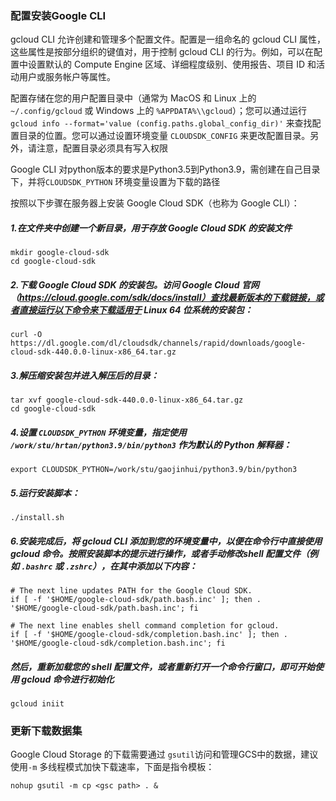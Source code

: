 

### 配置安装Google CLI

gcloud CLI 允许创建和管理多个配置文件。配置是一组命名的 gcloud CLI 属性，这些属性是按部分组织的键值对，用于控制 gcloud CLI 的行为。例如，可以在配置中设置默认的 Compute Engine 区域、详细程度级别、使用报告、项目 ID 和活动用户或服务帐户等属性。

配置存储在您的用户配置目录中（通常为 MacOS 和 Linux 上的 `~/.config/gcloud` 或 Windows 上的 `%APPDATA%\\gcloud`）；您可以通过运行 `gcloud info --format='value (config.paths.global_config_dir)'` 来查找配置目录的位置。您可以通过设置环境变量 `CLOUDSDK_CONFIG` 来更改配置目录。另外，请注意，配置目录必须具有写入权限

Google CLI 对python版本的要求是Python3.5到Python3.9，需创建在自己目录下，并将`CLOUDSDK_PYTHON` 环境变量设置为下载的路径


按照以下步骤在服务器上安装 Google Cloud SDK（也称为 Google CLI）：

##### 1.在文件夹中创建一个新目录，用于存放 Google Cloud SDK 的安装文件

```shell
mkdir google-cloud-sdk
cd google-cloud-sdk
```

##### 2.下载 Google Cloud SDK 的安装包。访问 Google Cloud 官网（https://cloud.google.com/sdk/docs/install）查找最新版本的下载链接，或者直接运行以下命令来下载适用于 Linux 64 位系统的安装包：

```shell
curl -O https://dl.google.com/dl/cloudsdk/channels/rapid/downloads/google-cloud-sdk-440.0.0-linux-x86_64.tar.gz
```

#####  3.解压缩安装包并进入解压后的目录：

```shell
tar xvf google-cloud-sdk-440.0.0-linux-x86_64.tar.gz
cd google-cloud-sdk
```

#####  4.设置 `CLOUDSDK_PYTHON` 环境变量，指定使用 `/work/stu/hrtan/python3.9/bin/python3` 作为默认的 Python 解释器：

```shell
export CLOUDSDK_PYTHON=/work/stu/gaojinhui/python3.9/bin/python3
```

#####  5.运行安装脚本：

```shell
./install.sh
```

#####  6.安装完成后，将 gcloud CLI 添加到您的环境变量中，以便在命令行中直接使用 gcloud 命令。按照安装脚本的提示进行操作，或者手动修改shell 配置文件（例如 `.bashrc` 或 `.zshrc`），在其中添加以下内容：

```shell
# The next line updates PATH for the Google Cloud SDK.
if [ -f '$HOME/google-cloud-sdk/path.bash.inc' ]; then . '$HOME/google-cloud-sdk/path.bash.inc'; fi

# The next line enables shell command completion for gcloud.
if [ -f '$HOME/google-cloud-sdk/completion.bash.inc' ]; then . '$HOME/google-cloud-sdk/completion.bash.inc'; fi
```

#####  然后，重新加载您的 shell 配置文件，或者重新打开一个命令行窗口，即可开始使用 gcloud 命令进行初始化

```shell
gcloud iniit
```

### 更新下载数据集

Google Cloud Storage 的下载需要通过 `gsutil`访问和管理GCS中的数据，建议使用`-m` 多线程模式加快下载速率，下面是指令模板：

```shell
nohup gsutil -m cp <gsc path> . &
```